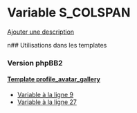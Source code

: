 # Variable S_COLSPAN
[Ajouter une description](https://fa-tvars.appspot.com/S_COLSPAN)

n## Utilisations dans les templates

### Version phpBB2

#### [Template profile_avatar_gallery](subsilver/profile_avatar_gallery.md)
* [Variable à la ligne 9](../subsilver/profile_avatar_gallery.tpl#L9)
* [Variable à la ligne 27](../subsilver/profile_avatar_gallery.tpl#L27)
